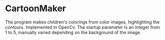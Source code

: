 # CartoonMaker
The program makes children's colorings from color images, highlighting the contours. Implemented in OpenCv.
The startup parameter is an integer from 1 to 5, manually varied depending on the background of the image.

